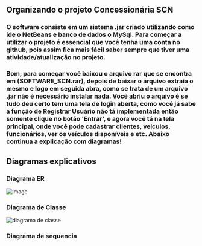 ## Organizando o projeto Concessionária SCN

### O software consiste em um sistema .jar criado utilizando como ide o NetBeans e banco de dados o MySql. Para começar a utilizar o projeto é essencial que você tenha uma conta no github, pois assim fica mais fácil saber sempre que tiver uma atividade/atualização no projeto.
### Bom, para começar você baixou o arquivo rar que se encontra em (SOFTWARE_SCN.rar), depois de baixar o arquivo extraia o mesmo e logo em seguida abra, como se trata de um arquivo .jar não é necessário instalar nada. Você abriu o arquivo é se tudo deu certo tem uma tela de login aberta, como você já sabe a função de Registrar Usuário não tá implementada então somente clique no botão 'Entrar', e agora você tá na tela principal, onde você pode cadastrar clientes, veiculos, funcionários, ver os veículos disponíveis e etc. Abaixo continua a explicação com diagramas!

## Diagramas explicativos
### Diagrama ER
![image](https://user-images.githubusercontent.com/94202950/158374279-447f49cd-dcb9-4d5d-9084-7f1b30f1d0e0.png)

### Diagrama de Classe
![diagrama de classe](https://user-images.githubusercontent.com/94202950/158380508-f3f81703-997c-44a9-83ab-e658d6c16d27.jpg)

### Diagrama de sequencia
